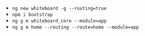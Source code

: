 

* `ng new whiteboard -g --routing=true`
* `npm i bootstrap`
* `ng g m whiteboard_core --module=app`
* `ng g m home --routing --route=home --module=app`